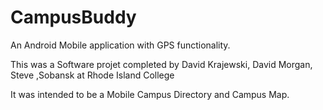 # CampusBuddy
An Android Mobile application with GPS functionality.


This was a Software projet completed by David Krajewski, David Morgan, Steve ,Sobansk at Rhode Island College

It was intended to be a Mobile Campus Directory and Campus Map.
